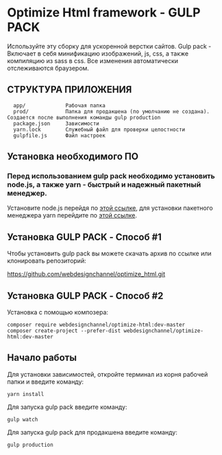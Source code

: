 Optimize Html framework - GULP PACK 
=====================================

Используйте эту сборку для ускоренной верстки сайтов.
Gulp pack - Включает в себя минификацию изображений, js, css, а также компиляцию из sass в сss. Все изменения автоматически отслеживаются браузером.


СТРУКТУРА ПРИЛОЖЕНИЯ
-------------------

      app/             Рабочая папка
      prod/            Папка для продакшена (по умолчанию не создана). Создается после выполнения команды gulp production
      package.json     Зависимости
      yarn.lock        Служебный файл для проверки целостности
      gulpfile.js      Файл настроек


Установка необходимого ПО
--------------------------

### Перед использованием gulp pack необходимо установить node.js, а также yarn - быстрый и надежный пакетный менеджер.

Установите node.js перейдя по [этой ссылке](https://nodejs.org/en/download/), для установки пакетного менеджера yarn перейдите по [этой ссылке](https://yarnpkg.com/lang/en/docs/install/).


Установка GULP PACK - Способ #1
--------------------------------

Чтобы установить gulp pack вы можете скачать архив по ссылке или клонировать репозиторий:

https://github.com/webdesignchannel/optimize_html.git


Установка GULP PACK - Способ #2
--------------------------------

Установка с помощью композера:

~~~
composer require webdesignchannel/optimize-html:dev-master
composer create-project --prefer-dist webdesignchannel/optimize-html:dev-master
~~~


Начало работы
--------------------------------

Для установки зависимостей, откройте терминал из корня рабочей папки и введите команду:

~~~
yarn install
~~~

Для запуска gulp pack введите команду:

~~~
gulp watch
~~~

Для запуска gulp pack для продакшена введите команду:

~~~
gulp production
~~~

